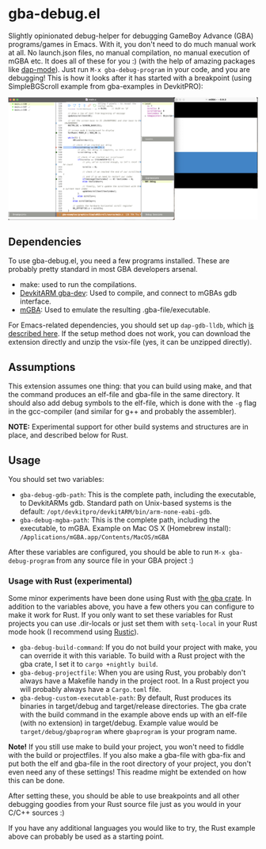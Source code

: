 # gba-debug.el
Slightly opinionated debug-helper for debugging GameBoy Advance (GBA) programs/games in Emacs. With it, you don't need to do much manual work at all. No launch.json files, no manual compilation, no manual execution of mGBA etc. It does all of these for you :) (with the help of amazing packages like [dap-mode](https://github.com/emacs-lsp/dap-mode)). Just run `M-x gba-debug-program` in your code, and you are debugging! This is how it looks after it has started with a breakpoint (using SimpleBGScroll example from gba-examples in DevkitPRO):

![screenshot](screenshot.png)


## Dependencies
To use gba-debug.el, you need a few programs installed. These are probably pretty standard in most GBA developers arsenal. 
- make: used to run the compilations.
- [DevkitARM gba-dev](https://devkitpro.org/wiki/Getting_Started): Used to compile, and connect to mGBAs gdb interface.
- [mGBA](https://mgba.io/): Used to emulate the resulting .gba-file/executable.


For Emacs-related dependencies, you should set up `dap-gdb-lldb`, which [is described here](https://emacs-lsp.github.io/dap-mode/page/configuration/#native-debug-gdblldb). If the setup method does not work, you can download the extension directly and unzip the vsix-file (yes, it can be unzipped directly). 


## Assumptions
This extension assumes one thing: that you can build using make, and that the command produces an elf-file and gba-file in the same directory. It should also add debug symbols to the elf-file, which is done with the `-g` flag in the gcc-compiler (and similar for g++ and probably the assembler).

**NOTE:** Experimental support for other build systems and structures are in place, and described below for Rust. 

## Usage
You should set two variables:
- `gba-debug-gdb-path`: This is the complete path, including the executable, to DevkitARMs gdb. Standard path on Unix-based systems is the default: `/opt/devkitpro/devkitARM/bin/arm-none-eabi-gdb`.
- `gba-debug-mgba-path`: This is the complete path, including the executable, to mGBA. Example on Mac OS X (Homebrew install): `/Applications/mGBA.app/Contents/MacOS/mGBA`


After these variables are configured, you should be able to run `M-x gba-debug-program` from any source file in your GBA project :)


### Usage with Rust (experimental)
Some minor experiments have been done using Rust with [the gba crate](https://github.com/rust-console/gba). In addition to the variables above, you have a few others you can configure to make it work for Rust. If you only want to set these variables for Rust projects you can use .dir-locals or just set them with `setq-local` in your Rust mode hook (I recommend using [Rustic](https://github.com/brotzeit/rustic)). 

- `gba-debug-build-command`: If you do not build your project with make, you can override it with this variable. To build with a Rust project with the gba crate, I set it to `cargo +nightly build`.
- `gba-debug-projectfile`: When you are using Rust, you probably don't always have a Makefile handy in the project root. In a Rust project you will probably always have a `Cargo.toml` file.
- `gba-debug-custom-executable-path`: By default, Rust produces its binaries in target/debug and target/release directories. The gba crate with the build command in the example above ends up with an elf-file (with no extension) in target/debug. Example value would be `target/debug/gbaprogram` where `gbaprogram` is your program name.


**Note!** If you still use make to build your project, you won't need to fiddle with the build or projectfiles. If you also make a gba-file with gba-fix and put both the elf and gba-file in the root directory of your project, you don't even need any of these settings! This readme might be extended on how this can be done. 



After setting these, you should be able to use breakpoints and all other debugging goodies from your Rust source file just as you would in your C/C++ sources :) 


If you have any additional languages you would like to try, the Rust example above can probably be used as a starting point. 
